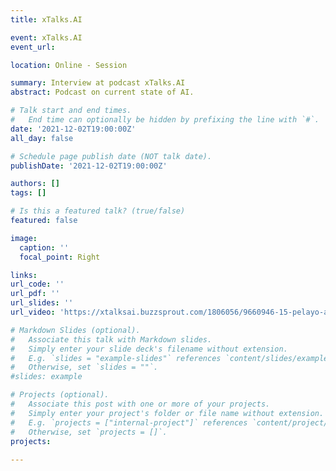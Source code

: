 ```yaml
---
title: xTalks.AI

event: xTalks.AI
event_url: 

location: Online - Session

summary: Interview at podcast xTalks.AI
abstract: Podcast on current state of AI.

# Talk start and end times.
#   End time can optionally be hidden by prefixing the line with `#`.
date: '2021-12-02T19:00:00Z'
all_day: false

# Schedule page publish date (NOT talk date).
publishDate: '2021-12-02T19:00:00Z'

authors: []
tags: []

# Is this a featured talk? (true/false)
featured: false

image:
  caption: ''
  focal_point: Right

links:
url_code: ''
url_pdf: ''
url_slides: ''
url_video: 'https://xtalksai.buzzsprout.com/1806056/9660946-15-pelayo-arbues-data-science-inteligencia-artificial-proptech-innovacion'

# Markdown Slides (optional).
#   Associate this talk with Markdown slides.
#   Simply enter your slide deck's filename without extension.
#   E.g. `slides = "example-slides"` references `content/slides/example-slides.md`.
#   Otherwise, set `slides = ""`.
#slides: example

# Projects (optional).
#   Associate this post with one or more of your projects.
#   Simply enter your project's folder or file name without extension.
#   E.g. `projects = ["internal-project"]` references `content/project/deep-learning/index.md`.
#   Otherwise, set `projects = []`.
projects:
  
---
```


